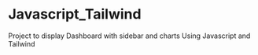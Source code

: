# Javascript_Tailwind
Project to display Dashboard with sidebar and charts Using Javascript and Tailwind
